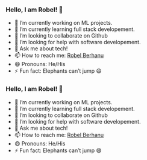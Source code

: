 ### Hello, I am Robel! 👋


- 🔭 I’m currently working on ML projects.
- 🌱 I’m currently learning full stack developement.
- 👯 I’m looking to collaborate on Github
- 🤔 I’m looking for help with software developement.
- 💬 Ask me about tech!
- 📫 How to reach me: [Robel Berhanu](https://robelberhanu.github.io/)
- 😄 Pronouns: He/His
- ⚡ Fun fact: Elephants can’t jump 😄

### Hello, I am Robel! 👋


- 🔭 I’m currently working on ML projects.
- 🌱 I’m currently learning full stack developement.
- 👯 I’m looking to collaborate on Github
- 🤔 I’m looking for help with software developement.
- 💬 Ask me about tech!
- 📫 How to reach me: [Robel Berhanu](https://robelberhanu.github.io/)
- 😄 Pronouns: He/His
- ⚡ Fun fact: Elephants can’t jump 😄



